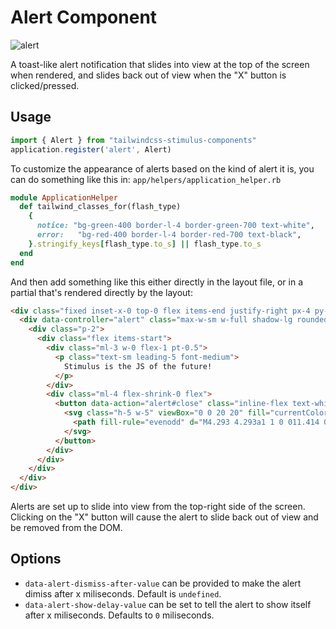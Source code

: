 # Alert Component

![alert](alert.gif)

A toast-like alert notification that slides into view at the top of the screen when rendered, and slides back out of view when the "X" button is clicked/pressed.

## Usage

```javascript
import { Alert } from "tailwindcss-stimulus-components"
application.register('alert', Alert)
```

To customize the appearance of alerts based on the kind of alert it is, you can do something like this in: `app/helpers/application_helper.rb`

```ruby
module ApplicationHelper
  def tailwind_classes_for(flash_type)
    {
      notice: "bg-green-400 border-l-4 border-green-700 text-white",
      error:   "bg-red-400 border-l-4 border-red-700 text-black",
    }.stringify_keys[flash_type.to_s] || flash_type.to_s
  end
end
```

And then add something like this either directly in the layout file, or in a partial that's rendered directly by the layout:

```html
<div class="fixed inset-x-0 top-0 flex items-end justify-right px-4 py-6 sm:p-6 justify-end z-30 pointer-events-none">
  <div data-controller="alert" class="max-w-sm w-full shadow-lg rounded px-4 py-3 rounded relative bg-green-400 border-l-4 border-green-700 text-white pointer-events-auto">
    <div class="p-2">
      <div class="flex items-start">
        <div class="ml-3 w-0 flex-1 pt-0.5">
          <p class="text-sm leading-5 font-medium">
            Stimulus is the JS of the future!
          </p>
        </div>
        <div class="ml-4 flex-shrink-0 flex">
          <button data-action="alert#close" class="inline-flex text-white focus:outline-none focus:text-gray-300 transition ease-in-out duration-150">
            <svg class="h-5 w-5" viewBox="0 0 20 20" fill="currentColor">
              <path fill-rule="evenodd" d="M4.293 4.293a1 1 0 011.414 0L10 8.586l4.293-4.293a1 1 0 111.414 1.414L11.414 10l4.293 4.293a1 1 0 01-1.414 1.414L10 11.414l-4.293 4.293a1 1 0 01-1.414-1.414L8.586 10 4.293 5.707a1 1 0 010-1.414z" clip-rule="evenodd"/>
            </svg>
          </button>
        </div>
      </div>
    </div>
  </div>
</div>
```

Alerts are set up to slide into view from the top-right side of the screen. Clicking on the "X" button will cause the alert to slide back out of view and be removed from the DOM.

## Options

- `data-alert-dismiss-after-value` can be provided to make the alert dimiss after x miliseconds. Default is `undefined`.
- `data-alert-show-delay-value` can be set to tell the alert to show itself after x miliseconds. Defaults to `0` miliseconds.